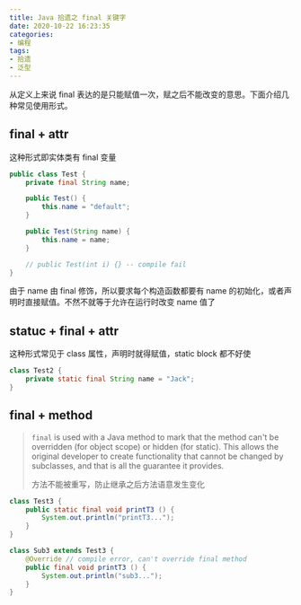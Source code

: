 ```yaml
---
title: Java 拾遗之 final 关键字
date: 2020-10-22 16:23:35
categories:
- 编程
tags:
- 拾遗
- 泛型
---
```


从定义上来说 final 表达的是只能赋值一次，赋之后不能改变的意思。下面介绍几种常见使用形式。

## final + attr

这种形式即实体类有 final 变量

```java
public class Test {
    private final String name;

    public Test() {
        this.name = "default";
    }

    public Test(String name) {
        this.name = name;
    }

    // public Test(int i) {} -- compile fail
}
```

由于 name 由 final 修饰，所以要求每个构造函数都要有 name 的初始化，或者声明时直接赋值。不然不就等于允许在运行时改变 name 值了

## statuc + final + attr

这种形式常见于 class 属性，声明时就得赋值，static block 都不好使

```java
class Test2 {
    private static final String name = "Jack";
}
```

## final + method

> `final` is used with a Java method to mark that the method can't be overridden (for object scope) or hidden (for static). This allows the original developer to create functionality that cannot be changed by subclasses, and that is all the guarantee it provides.
> 
> 方法不能被重写，防止继承之后方法语意发生变化

```java
class Test3 {
    public static final void printT3 () {
        System.out.println("printT3...");
    }
}

class Sub3 extends Test3 {
    @Override // compile error, can't override final method
    public final void printT3 () {
        System.out.println("sub3...");
    }
}
```
